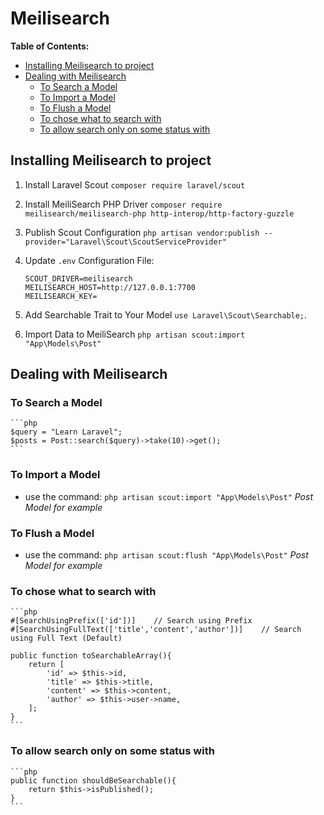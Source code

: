 # Meilisearch

**Table of Contents:**
* [Installing Meilisearch to project](#installing-meilisearch-to-project)
* [Dealing with Meilisearch](#dealing-with-meilisearch)
	* [To Search a Model](#to-search-a-model)
	* [To Import a Model](#to-import-a-model)
	* [To Flush a Model](#to-flush-a-model)
	* [To chose what to search with](#to-chose-what-to-search-with)
	* [To allow search only on some status with](#to-allow-search-only-on-some-status-with)

## Installing Meilisearch to project
1. Install Laravel Scout `composer require laravel/scout`
		
2. Install MeiliSearch PHP Driver `composer require meilisearch/meilisearch-php http-interop/http-factory-guzzle`
		
3. Publish Scout Configuration `php artisan vendor:publish --provider="Laravel\Scout\ScoutServiceProvider"`
		
4. Update `.env` Configuration File:
	```
	SCOUT_DRIVER=meilisearch
	MEILISEARCH_HOST=http://127.0.0.1:7700
	MEILISEARCH_KEY=
	```

5. Add Searchable Trait to Your Model `use Laravel\Scout\Searchable;`.
	
6. Import Data to MeiliSearch `php artisan scout:import "App\Models\Post"`

## Dealing with Meilisearch	

### To Search a Model
	```php
	$query = "Learn Laravel";
	$posts = Post::search($query)->take(10)->get();
	```

### To Import a Model 
- use the command: `php artisan scout:import "App\Models\Post"` *Post Model for example*

### To Flush a Model
- use the command: `php artisan scout:flush "App\Models\Post"` *Post Model for example*
	
### To chose what to search with
	```php
	#[SearchUsingPrefix(['id'])]	// Search using Prefix
    #[SearchUsingFullText(['title','content','author'])]	// Search using Full Text (Default)

    public function toSearchableArray(){
        return [
            'id' => $this->id, 
            'title' => $this->title, 
            'content' => $this->content,
            'author' => $this->user->name,
        ];
    }
	```

### To allow search only on some status with
	```php
	public function shouldBeSearchable(){
        return $this->isPublished();
    }
	```
